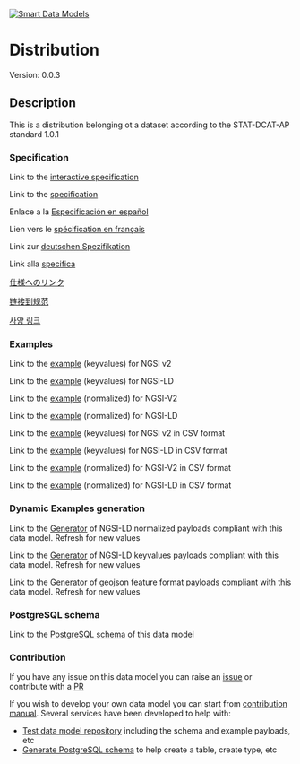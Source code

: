[![Smart Data Models](https://smartdatamodels.org/wp-content/uploads/2022/01/SmartDataModels_logo.png "Logo")](https://smartdatamodels.org)
# Distribution
Version: 0.0.3

## Description 

This is a distribution belonging ot a dataset according to the STAT-DCAT-AP standard 1.0.1
### Specification

Link to the [interactive specification](https://swagger.lab.fiware.org/?url=https://smart-data-models.github.io/dataModel.STAT-DCAT-AP/Distribution/swagger.yaml)

Link to the [specification](https://github.com/smart-data-models/dataModel.STAT-DCAT-AP/blob/master/Distribution/doc/spec.md)

Enlace a la [Especificación en español](https://github.com/smart-data-models/dataModel.STAT-DCAT-AP/blob/master/Distribution/doc/spec_ES.md)

Lien vers le [spécification en français](https://github.com/smart-data-models/dataModel.STAT-DCAT-AP/blob/master/Distribution/doc/spec_FR.md)

Link zur [deutschen Spezifikation](https://github.com/smart-data-models/dataModel.STAT-DCAT-AP/blob/master/Distribution/doc/spec_DE.md)

Link alla [specifica](https://github.com/smart-data-models/dataModel.STAT-DCAT-AP/blob/master/Distribution/doc/spec_IT.md)

[仕様へのリンク](https://github.com/smart-data-models/dataModel.STAT-DCAT-AP/blob/master/Distribution/doc/spec_JA.md)

[链接到规范](https://github.com/smart-data-models/dataModel.STAT-DCAT-AP/blob/master/Distribution/doc/spec_ZH.md)

[사양 링크](https://github.com/smart-data-models/dataModel.STAT-DCAT-AP/blob/master/Distribution/doc/spec_KO.md)
### Examples

Link to the [example](https://smart-data-models.github.io/dataModel.STAT-DCAT-AP/Distribution/examples/example.json) (keyvalues) for NGSI v2

Link to the [example](https://smart-data-models.github.io/dataModel.STAT-DCAT-AP/Distribution/examples/example.jsonld) (keyvalues) for NGSI-LD

Link to the [example](https://smart-data-models.github.io/dataModel.STAT-DCAT-AP/Distribution/examples/example-normalized.json) (normalized) for NGSI-V2

Link to the [example](https://smart-data-models.github.io/dataModel.STAT-DCAT-AP/Distribution/examples/example-normalized.jsonld) (normalized) for NGSI-LD

Link to the [example](https://github.com/smart-data-models/dataModel.STAT-DCAT-AP/blob/master/Distribution/examples/example.json.csv) (keyvalues) for NGSI v2 in CSV format

Link to the [example](https://github.com/smart-data-models/dataModel.STAT-DCAT-AP/blob/master/Distribution/examples/example.jsonld.csv) (keyvalues) for NGSI-LD in CSV format

Link to the [example](https://github.com/smart-data-models/dataModel.STAT-DCAT-AP/blob/master/Distribution/examples/example-normalized.json.csv) (normalized) for NGSI-V2 in CSV format

Link to the [example](https://github.com/smart-data-models/dataModel.STAT-DCAT-AP/blob/master/Distribution/examples/example-normalized.jsonld.csv) (normalized) for NGSI-LD in CSV format
### Dynamic Examples generation

Link to the [Generator](https://smartdatamodels.org/extra/ngsi-ld_generator.php?schemaUrl=https://raw.githubusercontent.com/smart-data-models/dataModel.STAT-DCAT-AP/master/Distribution/schema.json&email=info@smartdatamodels.org) of NGSI-LD normalized payloads compliant with this data model. Refresh for new values

Link to the [Generator](https://smartdatamodels.org/extra/ngsi-ld_generator_keyvalues.php?schemaUrl=https://raw.githubusercontent.com/smart-data-models/dataModel.STAT-DCAT-AP/master/Distribution/schema.json&email=info@smartdatamodels.org) of NGSI-LD keyvalues payloads compliant with this data model. Refresh for new values

Link to the [Generator](https://smartdatamodels.org/extra/geojson_features_generator.php?schemaUrl=https://raw.githubusercontent.com/smart-data-models/dataModel.STAT-DCAT-AP/master/Distribution/schema.json&email=info@smartdatamodels.org) of geojson feature format payloads compliant with this data model. Refresh for new values
### PostgreSQL schema

Link to the [PostgreSQL schema](https://github.com/smart-data-models/dataModel.STAT-DCAT-AP/blob/master/Distribution/schema.sql) of this data model
### Contribution

 If you have any issue on this data model you can raise an [issue](https://github.com/smart-data-models/dataModel.STAT-DCAT-AP/issues)  or contribute with a [PR](https://github.com/smart-data-models/dataModel.STAT-DCAT-AP/pulls)

 If you wish to develop your own data model you can start from [contribution manual](https://bit.ly/contribution_manual). Several services have been developed to help with: 
 - [Test data model repository](https://smartdatamodels.org/index.php/data-models-contribution-api/) including the schema and example payloads, etc
 - [Generate PostgreSQL schema](https://smartdatamodels.org/index.php/sql-service/) to help create a table, create type, etc